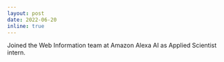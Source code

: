 ```yaml
---
layout: post
date: 2022-06-20
inline: true
---
```


Joined the Web Information team at Amazon Alexa AI as Applied Scientist intern.